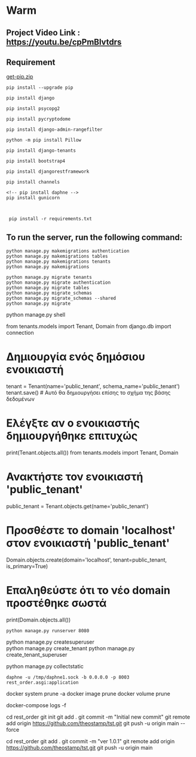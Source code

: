 # Warm

## Project Video Link : https://youtu.be/cpPmBlvtdrs

## Requirement
    
[get-pip.zip](https://github.com/7Har/Warm/files/6250009/get-pip.zip)


    pip install --upgrade pip

    pip install django
     
    pip install psycopg2

    pip install pycryptodome

    pip install django-admin-rangefilter
    
    python -m pip install Pillow  

    pip install django-tenants  

    pip install bootstrap4

    pip install djangorestframework
    
    pip install channels

    <!-- pip install daphne -->
    pip install gunicorn
     


     pip install -r requirements.txt
  

## To run the server, run the following command:
        
    python manage.py makemigrations authentication
    python manage.py makemigrations tables
    python manage.py makemigrations tenants
    python manage.py makemigrations
    
    python manage.py migrate tenants
    python manage.py migrate authentication
    python manage.py migrate tables
    python manage.py migrate_schemas
    python manage.py migrate_schemas --shared 
    python manage.py migrate 


    
python manage.py shell

from tenants.models import Tenant, Domain
from django.db import connection

# Δημιουργία ενός δημόσιου ενοικιαστή
tenant = Tenant(name='public_tenant', schema_name='public_tenant')
tenant.save()  # Αυτό θα δημιουργήσει επίσης το σχήμα της βάσης δεδομένων

# Ελέγξτε αν ο ενοικιαστής δημιουργήθηκε επιτυχώς
print(Tenant.objects.all())
from tenants.models import Tenant, Domain

# Ανακτήστε τον ενοικιαστή 'public_tenant'
public_tenant = Tenant.objects.get(name='public_tenant')

# Προσθέστε το domain 'localhost' στον ενοικιαστή 'public_tenant'
Domain.objects.create(domain='localhost', tenant=public_tenant, is_primary=True)

# Επαληθεύστε ότι το νέο domain προστέθηκε σωστά
print(Domain.objects.all())



    python manage.py runserver 8080



python manage.py createsuperuser    
python manage.py create_tenant
python manage.py create_tenant_superuser

python manage.py collectstatic

    daphne -u /tmp/daphne1.sock -b 0.0.0.0 -p 8003 rest_order.asgi:application    





docker system prune -a
docker image prune
docker volume prune

docker-compose logs -f


cd rest_order
git init
git add .
git commit -m "Initial new commit"
git remote add origin https://github.com/theostamp/tst.git
git push -u origin main --force

cd rest_order
git add .
git commit -m "ver 1.0.1"
git remote add origin https://github.com/theostamp/tst.git
git push -u origin main